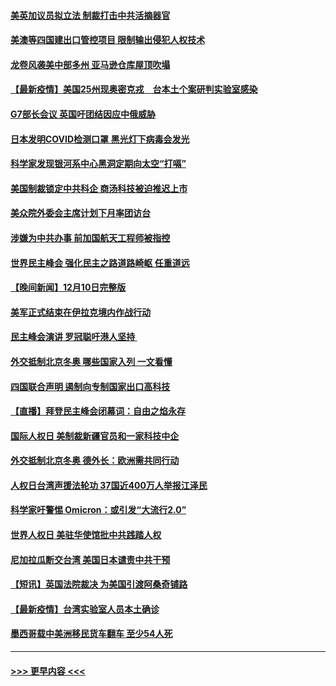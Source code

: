 #### [美英加议员拟立法 制裁打击中共活摘器官](../pages/prog202/a103291304.md?t=12120401) 
#### [美澳等四国建出口管控项目 限制输出侵犯人权技术](../pages/prog202/a103291284.md?t=12120401) 
#### [龙卷风袭美中部多州 亚马逊仓库屋顶吹塌](../pages/prog202/a103291242.md?t=12120401) 
#### [【最新疫情】美国25州现奥密克戎　台本土个案研判实验室感染](../pages/prog202/a103291249.md?t=12120401) 
#### [G7部长会议 英国吁团结因应中俄威胁](../pages/prog202/a103291233.md?t=12120401) 
#### [日本发明COVID检测口罩 黑光灯下病毒会发光](../pages/prog202/a103291133.md?t=12120401) 
#### [科学家发现银河系中心黑洞定期向太空“打嗝”](../pages/prog202/a103291115.md?t=12120401) 
#### [美国制裁锁定中共科企 商汤科技被迫推迟上市](../pages/prog202/a103291094.md?t=12120401) 
#### [美众院外委会主席计划下月率团访台](../pages/prog202/a103291058.md?t=12120401) 
#### [涉嫌为中共办事 前加国航天工程师被指控](../pages/prog202/a103290778.md?t=12120401) 
#### [世界民主峰会 强化民主之路道路崎岖 任重道远](../pages/prog202/a103290944.md?t=12120401) 
#### [【晚间新闻】12月10日完整版](../pages/prog202/a103290928.md?t=12120401) 
#### [美军正式结束在伊拉克境内作战行动](../pages/prog202/a103290595.md?t=12120401) 
#### [民主峰会演讲 罗冠聪吁港人坚持 ](../pages/prog202/a103290755.md?t=12120401) 
#### [外交抵制北京冬奥 哪些国家入列 一文看懂](../pages/prog202/a103290878.md?t=12120401) 
#### [四国联合声明 遏制向专制国家出口高科技](../pages/prog202/a103290591.md?t=12120401) 
#### [【直播】拜登民主峰会闭幕词：自由之焰永存](../pages/prog202/a103290832.md?t=12120401) 
#### [国际人权日 美制裁新疆官员和一家科技中企](../pages/prog202/a103290400.md?t=12120401) 
#### [外交抵制北京冬奥 德外长：欧洲需共同行动](../pages/prog202/a103290294.md?t=12120401) 
#### [人权日台湾声援法轮功 37国近400万人举报江泽民](../pages/prog202/a103290296.md?t=12120401) 
#### [科学家吁警惕 Omicron：或引发“大流行2.0”](../pages/prog202/a103289178.md?t=12120401) 
#### [世界人权日 美驻华使馆批中共践踏人权](../pages/prog202/a103290363.md?t=12120401) 
#### [尼加拉瓜断交台湾 美国日本谴责中共干预](../pages/prog202/a103290292.md?t=12120401) 
#### [【短讯】英国法院裁决 为美国引渡阿桑奇铺路](../pages/prog202/a103290370.md?t=12120401) 
#### [【最新疫情】台湾实验室人员本土确诊](../pages/prog202/a103290372.md?t=12120401) 
#### [墨西哥载中美洲移民货车翻车 至少54人死](../pages/prog202/a103290365.md?t=12120401) 

----
#### [ >>> 更早内容 <<< ](../indexes/prog202-earlier.md)
